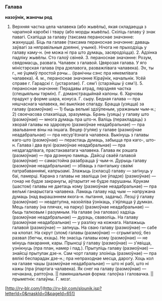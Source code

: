 ### Галава
**назоўнік, жаночы род**

1. Верхняя частка цела чалавека (або жывёлы), якая складаецца з чарапной каробкі і твару (або морды жывёлы). Схіліць галаву ў знак павагі. Схапіцца за галаву (таксама пераноснае значэнне: жахнуцца). Біць па галаве (таксама пераноснае значэнне: даваць заўвагі за няправільныя дзеянні, учынкі). Нічога не прыходзіць у галаву каму-н. (не можа ні пра што думаць, засяродзіцца). 2. Адзінка падліку жывёлы. Сто галоў свіней. 3. пераноснае значэнне: Розум, свядомасць, развага. Чалавек з галавой. Цвярозая галава. У яго міністэрская галава (пра дзелавога, разважлівага чалавека). Эх, ты г., не ўцяміў простой рэчы... (іранічны сэнс пра някемлівага чалавека). 4. м., пераноснае значэнне Кіраўнік, начальнік. Усёй справе г. Гарадскі г. (устарэлае). Г. сям'і (старэйшы ў сям'і). 5. пераноснае значэнне: Перадавы атрад, пярздняя частка (спецыяльны тэрмін). Г. дэманстрацыйнай калоны. 6. Харчовы прадукт у форме шара, конуса. Г. сыру. Бедная галава — пра няшчаснага чалавека, які выклікае спагаду. Брацца (узяцца) за галаву (размоўнае) — 1) быць вельмі здзіўленым, уражаным чым-н.; 2) своечасова спахапіцца, зразумець. Брань (узяць) у галаву што (размоўнае) — многа думаць пра што-н. Валіць (перакладаць) з хворай галавы на здаровую (размоўнае неадабральнае) — пра звальванне віны на іншага. Вецер (гуляе) у галаве (размоўнае неадабральнае) — пра несур'ёзнага чалавека. Выкінуць з галавы каго-што (размоўнае) — перастаць думаць, забыцца пра каго-, што-н. Галава і два вухі (размоўнае неадабральнае) — пра нездагадлівага, прастакаватага чалавека. Галава як рэшата (размоўнае) — пра дрэнную памяць. Дайсці сваёй галавой (размоўнае) — самастойна разабрацца ў чым-н. Дурыць галаву (размоўнае неадабральнае) — збіваць з панталыку сваімі патрабаваннямі, капрызамі. Злажыць (скласці) галаву — загінуць у баі, памерці. Карана з галавы не зваліцца (не ўпадзе) (размоўнае) — гонар не будзе закранугы, аўтарытэт не будзе парушаны. Крукам (шастом) галавы не даетаць кому (размоўнае неадабральнае) — пра вельмі ганарыстага чалавека. Ламаць галаву над чым — напружана думаць (над вырашэннем якога-н. пытання, задачы). Лезці ў галаву (размоўнае) — неадетупна, назойліва ўзнікаць, з'яўляцца ў думках. Мець галаву (на плячах, на парку) (размоўнае неадабральнае) — быць талковым і разумным. На галаве (на галовах) хадзіць (размоўнае неадабральнае) — дурэць, сваволіць. На галаву (размоўнае неадабральнае) — у разліку на кожнага. Налажыць галавой (размоўнае) — запнуць. На сваю галаву (размоўнае) — сабе на клопат. На скрут (злом) галавы (размоўнае) — сгрымгалоў, без развал (бегчы, ехаць). Не знасіць галавы кому (размоўнае) — не мінуць пакарання, кары. Прынсці ў галаву (размоўнае) — з'явіцца, узнікнуць (пра план, намер і пад.). Прытуліць галаву (размоўнае) — знайсці прытулак дзе-н. Сам чорт галаву злоініць (размоўнае) — пра вялікі беспарадак дзе-н.; пра непраходнае месца, дарогу. Хоць кол на галаве чашы (размоўнае неадабральнае) — што ні рабі, што ні кажы (пра ўпартага чалавека). Як снег на галаву (размоўнае) — нечакана, раптоўна. || памяншальная форма: галоўка і галовачка. || прыметнік: галаўны. Г. мозг.

<a rel="author">[http://rv-blr.com/](http://rv-blr.com/slounik.jsp?letterId=0&maskId=0&pageId=651)</a>

